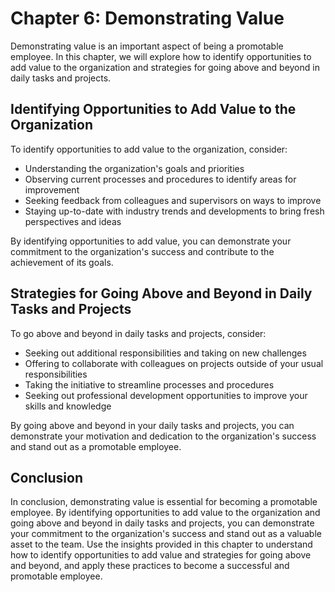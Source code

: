 Chapter 6: Demonstrating Value
==============================

Demonstrating value is an important aspect of being a promotable employee. In this chapter, we will explore how to identify opportunities to add value to the organization and strategies for going above and beyond in daily tasks and projects.

Identifying Opportunities to Add Value to the Organization
----------------------------------------------------------

To identify opportunities to add value to the organization, consider:

* Understanding the organization's goals and priorities
* Observing current processes and procedures to identify areas for improvement
* Seeking feedback from colleagues and supervisors on ways to improve
* Staying up-to-date with industry trends and developments to bring fresh perspectives and ideas

By identifying opportunities to add value, you can demonstrate your commitment to the organization's success and contribute to the achievement of its goals.

Strategies for Going Above and Beyond in Daily Tasks and Projects
-----------------------------------------------------------------

To go above and beyond in daily tasks and projects, consider:

* Seeking out additional responsibilities and taking on new challenges
* Offering to collaborate with colleagues on projects outside of your usual responsibilities
* Taking the initiative to streamline processes and procedures
* Seeking out professional development opportunities to improve your skills and knowledge

By going above and beyond in your daily tasks and projects, you can demonstrate your motivation and dedication to the organization's success and stand out as a promotable employee.

Conclusion
----------

In conclusion, demonstrating value is essential for becoming a promotable employee. By identifying opportunities to add value to the organization and going above and beyond in daily tasks and projects, you can demonstrate your commitment to the organization's success and stand out as a valuable asset to the team. Use the insights provided in this chapter to understand how to identify opportunities to add value and strategies for going above and beyond, and apply these practices to become a successful and promotable employee.
